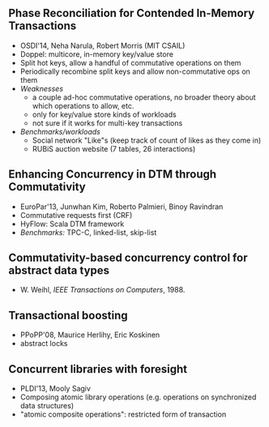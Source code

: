 ## Phase Reconciliation for Contended In-Memory Transactions
- OSDI'14, Neha Narula, Robert Morris (MIT CSAIL)
- Doppel: multicore, in-memory key/value store
- Split hot keys, allow a handful of commutative operations on them
- Periodically recombine split keys and allow non-commutative ops on them
- *Weaknesses*
	- a couple ad-hoc commutative operations, no broader theory about which operations to allow, etc.
	- only for key/value store kinds of workloads
	- not sure if it works for multi-key transactions
- *Benchmarks/workloads*
	- Social network "Like"s (keep track of count of likes as they come in)
	- RUBiS auction website (7 tables, 26 interactions)

## Enhancing Concurrency in DTM through Commutativity 
- EuroPar'13, Junwhan Kim, Roberto Palmieri, Binoy Ravindran
- Commutative requests first (CRF)
- HyFlow: Scala DTM framework
- *Benchmarks:* TPC-C, linked-list, skip-list

## Commutativity-based concurrency control for abstract data types
- W. Weihl, *IEEE Transactions on Computers*, 1988.

## Transactional boosting
- PPoPP'08, Maurice Herlihy, Eric Koskinen
- abstract locks

## Concurrent libraries with foresight
- PLDI'13, Mooly Sagiv
- Composing atomic library operations (e.g. operations on synchronized data structures)
- "atomic composite operations": restricted form of transaction
